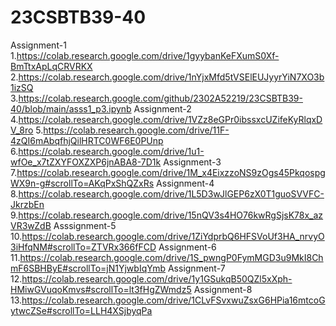 # 23CSBTB39-40
Assignment-1
1.https://colab.research.google.com/drive/1gyybanKeFXumS0Xf-BmTtxApLqCRVRKX
2.https://colab.research.google.com/drive/1nYjxMfd5tVSElEUJyyrYiN7XO3b1izSQ
3.https://colab.research.google.com/github/2302A52219/23CSBTB39-40/blob/main/asss1_p3.ipynb
Assignment-2
4.https://colab.research.google.com/drive/1VZz8eGPr0ibssxcUZifeKyRlqxDV_8ro
5.https://colab.research.google.com/drive/11F-4zQI6mAbqfhjQilHRTC0WF6E0PUnp
6.https://colab.research.google.com/drive/1u1-wfOe_x7tZXYFOXZXP6jnABA8-7D1k
Assignment-3
7.https://colab.research.google.com/drive/1M_x4EixzzoNS9zOgs45PkqospgWX9n-g#scrollTo=AKqPxShQZxRs
Assignment-4
8.https://colab.research.google.com/drive/1L5D3wJlGEP6zX0T1guoSVVFC-JkrzbEn
9.https://colab.research.google.com/drive/15nQV3s4HO76kwRgSjsK78x_azVR3wZdB
Asssignment-5
10.https://colab.research.google.com/drive/1ZiYdprbQ6HFSVoUf3HA_nrvyO3iHfqNM#scrollTo=ZTVRx366fFCD
Assignment-6
11.https://colab.research.google.com/drive/1S_pwngP0FymMGD3u9MkI8ChmF6SBHByE#scrollTo=jN1YjwbIqYmb
Assignment-7
12.https://colab.research.google.com/drive/1y1GSukqB50QZl5xXph-HMiwGVuqoKmvs#scrollTo=lt3fHgZWmdz5
Assignment-8
13.https://colab.research.google.com/drive/1CLvFSvxwuZsxG6HPia16mtcoGytwcZSe#scrollTo=LLH4XSjbyqPa
